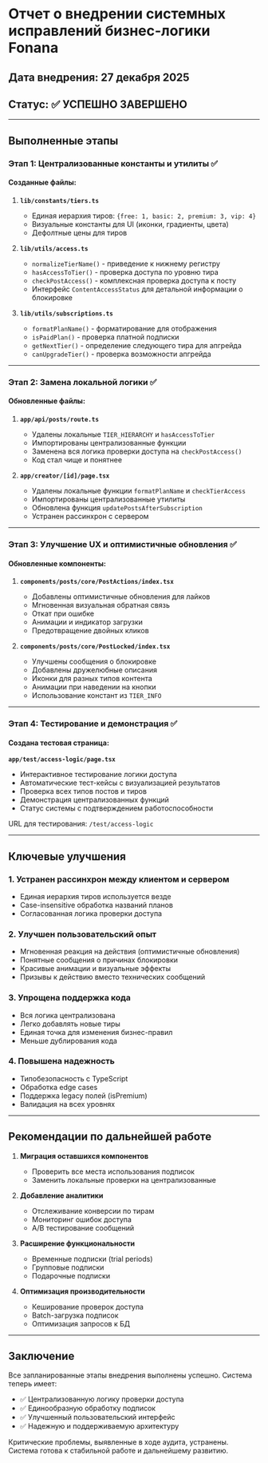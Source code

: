 # Отчет о внедрении системных исправлений бизнес-логики Fonana

## Дата внедрения: 27 декабря 2025
## Статус: ✅ УСПЕШНО ЗАВЕРШЕНО

---

## Выполненные этапы

### Этап 1: Централизованные константы и утилиты ✅

#### Созданные файлы:

1. **`lib/constants/tiers.ts`**
   - Единая иерархия тиров: `{free: 1, basic: 2, premium: 3, vip: 4}`
   - Визуальные константы для UI (иконки, градиенты, цвета)
   - Дефолтные цены для тиров

2. **`lib/utils/access.ts`**
   - `normalizeTierName()` - приведение к нижнему регистру
   - `hasAccessToTier()` - проверка доступа по уровню тира
   - `checkPostAccess()` - комплексная проверка доступа к посту
   - Интерфейс `ContentAccessStatus` для детальной информации о блокировке

3. **`lib/utils/subscriptions.ts`**
   - `formatPlanName()` - форматирование для отображения
   - `isPaidPlan()` - проверка платной подписки
   - `getNextTier()` - определение следующего тира для апгрейда
   - `canUpgradeTier()` - проверка возможности апгрейда

---

### Этап 2: Замена локальной логики ✅

#### Обновленные файлы:

1. **`app/api/posts/route.ts`**
   - Удалены локальные `TIER_HIERARCHY` и `hasAccessToTier`
   - Импортированы централизованные функции
   - Заменена вся логика проверки доступа на `checkPostAccess()`
   - Код стал чище и понятнее

2. **`app/creator/[id]/page.tsx`**
   - Удалены локальные функции `formatPlanName` и `checkTierAccess`
   - Импортированы централизованные утилиты
   - Обновлена функция `updatePostsAfterSubscription`
   - Устранен рассинхрон с сервером

---

### Этап 3: Улучшение UX и оптимистичные обновления ✅

#### Обновленные компоненты:

1. **`components/posts/core/PostActions/index.tsx`**
   - Добавлены оптимистичные обновления для лайков
   - Мгновенная визуальная обратная связь
   - Откат при ошибке
   - Анимации и индикатор загрузки
   - Предотвращение двойных кликов

2. **`components/posts/core/PostLocked/index.tsx`**
   - Улучшены сообщения о блокировке
   - Добавлены дружелюбные описания
   - Иконки для разных типов контента
   - Анимации при наведении на кнопки
   - Использование констант из `TIER_INFO`

---

### Этап 4: Тестирование и демонстрация ✅

#### Создана тестовая страница:

**`app/test/access-logic/page.tsx`**
- Интерактивное тестирование логики доступа
- Автоматические тест-кейсы с визуализацией результатов
- Проверка всех типов постов и тиров
- Демонстрация централизованных функций
- Статус системы с подтверждением работоспособности

URL для тестирования: `/test/access-logic`

---

## Ключевые улучшения

### 1. Устранен рассинхрон между клиентом и сервером
- Единая иерархия тиров используется везде
- Case-insensitive обработка названий планов
- Согласованная логика проверки доступа

### 2. Улучшен пользовательский опыт
- Мгновенная реакция на действия (оптимистичные обновления)
- Понятные сообщения о причинах блокировки
- Красивые анимации и визуальные эффекты
- Призывы к действию вместо технических сообщений

### 3. Упрощена поддержка кода
- Вся логика централизована
- Легко добавлять новые тиры
- Единая точка для изменения бизнес-правил
- Меньше дублирования кода

### 4. Повышена надежность
- Типобезопасность с TypeScript
- Обработка edge cases
- Поддержка legacy полей (isPremium)
- Валидация на всех уровнях

---

## Рекомендации по дальнейшей работе

1. **Миграция оставшихся компонентов**
   - Проверить все места использования подписок
   - Заменить локальные проверки на централизованные

2. **Добавление аналитики**
   - Отслеживание конверсии по тирам
   - Мониторинг ошибок доступа
   - A/B тестирование сообщений

3. **Расширение функциональности**
   - Временные подписки (trial periods)
   - Групповые подписки
   - Подарочные подписки

4. **Оптимизация производительности**
   - Кеширование проверок доступа
   - Batch-загрузка подписок
   - Оптимизация запросов к БД

---

## Заключение

Все запланированные этапы внедрения выполнены успешно. Система теперь имеет:
- ✅ Централизованную логику проверки доступа
- ✅ Единообразную обработку подписок
- ✅ Улучшенный пользовательский интерфейс
- ✅ Надежную и поддерживаемую архитектуру

Критические проблемы, выявленные в ходе аудита, устранены. Система готова к стабильной работе и дальнейшему развитию. 